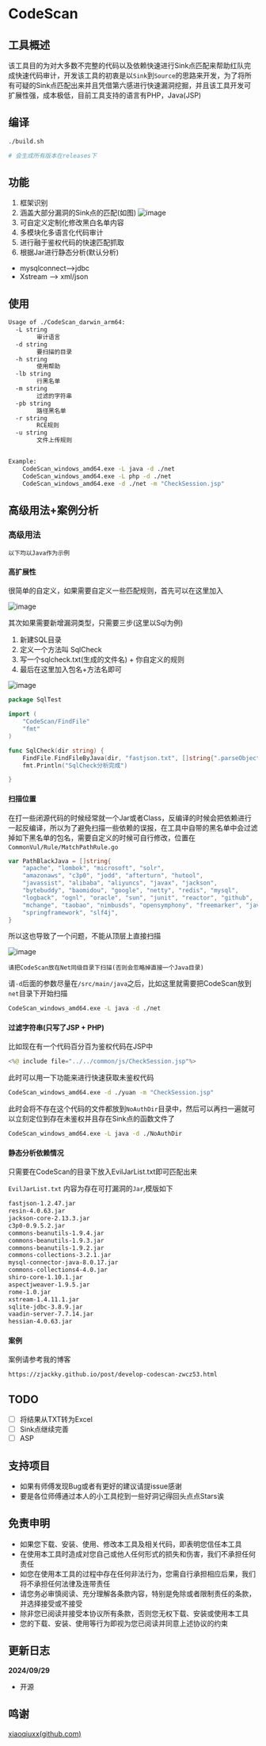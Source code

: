# CodeScan

## 工具概述

该工具目的为对大多数不完整的代码以及依赖快速进行Sink点匹配来帮助红队完成快速代码审计，开发该工具的初衷是以`Sink`​到`Source`​的思路来开发，为了将所有可疑的Sink点匹配出来并且凭借第六感进行快速漏洞挖掘，并且该工具开发可扩展性强，成本极低，目前工具支持的语言有PHP，Java(JSP)

## 编译

```bash
./build.sh

# 会生成所有版本在releases下
```

## 功能

1. 框架识别
2. 涵盖大部分漏洞的Sink点的匹配(如图)
   ![image](https://zjacky-blog.oss-cn-beijing.aliyuncs.com/image-20240928235812-5wlbnbb.png)
3. 可自定义定制化修改黑白名单内容
4. 多模块化多语言化代码审计
5. 进行融于鉴权代码的快速匹配抓取
6. 根据Jar进行静态分析(默认分析)

* mysqlconnect-->jdbc
* Xstream --> xml/json

## 使用

```bash
Usage of ./CodeScan_darwin_arm64:
  -L string
        审计语言
  -d string
        要扫描的目录
  -h string
        使用帮助
  -lb string
        行黑名单
  -m string
        过滤的字符串
  -pb string
        路径黑名单
  -r string
        RCE规则
  -u string
        文件上传规则


Example:
	CodeScan_windows_amd64.exe -L java -d ./net
	CodeScan_windows_amd64.exe -L php -d ./net
	CodeScan_windows_amd64.exe -d ./net -m "CheckSession.jsp"
```

## 高级用法+案例分析

### 高级用法

`以下均以Java作为示例`​

#### 高扩展性

很简单的自定义，如果需要自定义一些匹配规则，首先可以在这里加入

![image](https://zjacky-blog.oss-cn-beijing.aliyuncs.com/image-20240929002903-ypqa197.png)​


其次如果需要新增漏洞类型，只需要三步(这里以Sql为例)

1. 新建SQL目录
2. 定义一个方法叫 SqlCheck
3. 写一个sqlcheck.txt(生成的文件名) + 你自定义的规则
4. 最后在这里加入包名+方法名即可

![image](https://zjacky-blog.oss-cn-beijing.aliyuncs.com/image-20240929003143-7v37o9w.png)​

```go
package SqlTest

import (
	"CodeScan/FindFile"
	"fmt"
)

func SqlCheck(dir string) {
	FindFile.FindFileByJava(dir, "fastjson.txt", []string{".parseObject("})
	fmt.Println("SqlCheck分析完成")

}

```

#### 扫描位置

在打一些闭源代码的时候经常就一个Jar或者Class，反编译的时候会把依赖进行一起反编译，所以为了避免扫描一些依赖的误报，在工具中自带的黑名单中会过滤掉如下黑名单的包名，需要自定义的时候可自行修改，位置在`CommonVul/Rule/MatchPathRule.go`​

```go
var PathBlackJava = []string{
	"apache", "lombok", "microsoft", "solr",
	"amazonaws", "c3p0", "jodd", "afterturn", "hutool",
	"javassist", "alibaba", "aliyuncs", "javax", "jackson",
	"bytebuddy", "baomidou", "google", "netty", "redis", "mysql",
	"logback", "ognl", "oracle", "sun", "junit", "reactor", "github",
	"mchange", "taobao", "nimbusds", "opensymphony", "freemarker", "java", "apiguardian", "hibernate", "javassist", "jboss", "junit", "mybatis",
	"springframework", "slf4j",
}
```

所以这也导致了一个问题，不能从顶层上直接扫描

![image](https://zjacky-blog.oss-cn-beijing.aliyuncs.com/image-20240929124102-qjfancc.png)

`请把CodeScan放在Net同级目录下扫描(否则会忽略掉直接一个Java目录)`​

请`-d`​后面的参数尽量在`/src/main/java`​之后，比如这里就需要把CodeScan放到`net`​目录下开始扫描

```bash
CodeScan_windows_amd64.exe -L java -d ./net
```

#### 过滤字符串(只写了JSP + PHP)

比如现在有一个代码百分百为鉴权代码在JSP中

```java
<%@ include file="../../common/js/CheckSession.jsp"%>
```

此时可以用一下功能来进行快速获取未鉴权代码

```bash
CodeScan_windows_amd64.exe -d ./yuan -m "CheckSession.jsp"
```

此时会将不存在这个代码的文件都放到`NoAuthDir`​目录中，然后可以再扫一遍就可以立刻定位到存在未鉴权并且存在Sink点的函数文件了

```bash
CodeScan_windows_amd64.exe -L java -d ./NoAuthDir
```

#### 静态分析依赖情况

只需要在CodeScan的目录下放入EvilJarList.txt即可匹配出来

`EvilJarList.txt` 内容为存在可打漏洞的`Jar`,模版如下

```bash
fastjson-1.2.47.jar
resin-4.0.63.jar
jackson-core-2.13.3.jar
c3p0-0.9.5.2.jar
commons-beanutils-1.9.4.jar
commons-beanutils-1.9.3.jar
commons-beanutils-1.9.2.jar
commons-collections-3.2.1.jar
mysql-connector-java-8.0.17.jar
commons-collections4-4.0.jar
shiro-core-1.10.1.jar
aspectjweaver-1.9.5.jar
rome-1.0.jar
xstream-1.4.11.1.jar
sqlite-jdbc-3.8.9.jar
vaadin-server-7.7.14.jar
hessian-4.0.63.jar
```

#### 案例
案例请参考我的博客
```bash
https://zjackky.github.io/post/develop-codescan-zwcz53.html
```

## TODO

* [ ] 将结果从TXT转为Excel
* [ ] Sink点继续完善
* [ ] ASP

## 支持项目

* 如果有师傅发现Bug或者有更好的建议请提issue感谢
* 要是各位师傅通过本人的小工具挖到一些好洞记得回头点点Stars诶

## 免责申明

* 如果您下载、安装、使用、修改本工具及相关代码，即表明您信任本工具
* 在使用本工具时造成对您自己或他人任何形式的损失和伤害，我们不承担任何责任
* 如您在使用本工具的过程中存在任何非法行为，您需自行承担相应后果，我们将不承担任何法律及连带责任
* 请您务必审慎阅读、充分理解各条款内容，特别是免除或者限制责任的条款，并选择接受或不接受
* 除非您已阅读并接受本协议所有条款，否则您无权下载、安装或使用本工具
* 您的下载、安装、使用等行为即视为您已阅读并同意上述协议的约束

## 更新日志

**2024/09/29**

* 开源


## 鸣谢

[xiaoqiuxx(github.com)](https://github.com/xiaoqiuxx)
